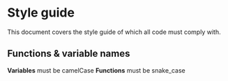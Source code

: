 # Style guide
This document covers the style guide of which all code must comply with.

## Functions & variable names
**Variables** must be camelCase
**Functions** must be snake_case

